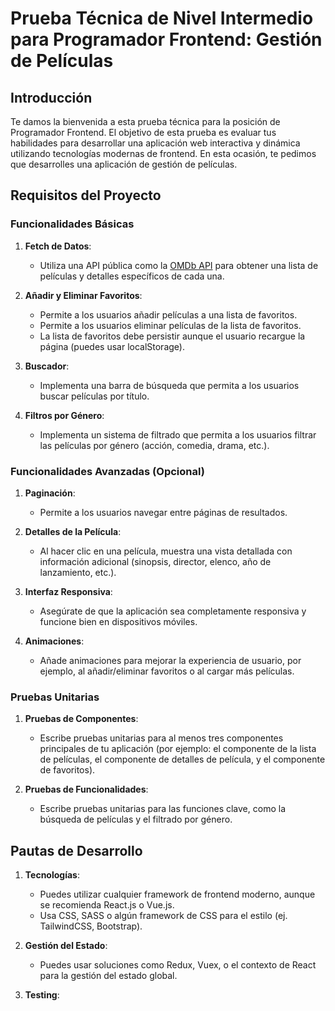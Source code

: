 # Prueba Técnica de Nivel Intermedio para Programador Frontend: Gestión de Películas

## Introducción

Te damos la bienvenida a esta prueba técnica para la posición de Programador Frontend. El objetivo de esta prueba es evaluar tus habilidades para desarrollar una aplicación web interactiva y dinámica utilizando tecnologías modernas de frontend. En esta ocasión, te pedimos que desarrolles una aplicación de gestión de películas.

## Requisitos del Proyecto

### Funcionalidades Básicas

1. **Fetch de Datos**:
   - Utiliza una API pública como la [OMDb API](http://www.omdbapi.com/) para obtener una lista de películas y detalles específicos de cada una.

2. **Añadir y Eliminar Favoritos**:
   - Permite a los usuarios añadir películas a una lista de favoritos.
   - Permite a los usuarios eliminar películas de la lista de favoritos.
   - La lista de favoritos debe persistir aunque el usuario recargue la página (puedes usar localStorage).

3. **Buscador**:
   - Implementa una barra de búsqueda que permita a los usuarios buscar películas por título.

4. **Filtros por Género**:
   - Implementa un sistema de filtrado que permita a los usuarios filtrar las películas por género (acción, comedia, drama, etc.).

### Funcionalidades Avanzadas (Opcional)

1. **Paginación**:
   - Permite a los usuarios navegar entre páginas de resultados.

2. **Detalles de la Película**:
   - Al hacer clic en una película, muestra una vista detallada con información adicional (sinopsis, director, elenco, año de lanzamiento, etc.).

3. **Interfaz Responsiva**:
   - Asegúrate de que la aplicación sea completamente responsiva y funcione bien en dispositivos móviles.

4. **Animaciones**:
   - Añade animaciones para mejorar la experiencia de usuario, por ejemplo, al añadir/eliminar favoritos o al cargar más películas.

### Pruebas Unitarias

1. **Pruebas de Componentes**:
   - Escribe pruebas unitarias para al menos tres componentes principales de tu aplicación (por ejemplo: el componente de la lista de películas, el componente de detalles de película, y el componente de favoritos).

2. **Pruebas de Funcionalidades**:
   - Escribe pruebas unitarias para las funciones clave, como la búsqueda de películas y el filtrado por género.

## Pautas de Desarrollo

1. **Tecnologías**:
   - Puedes utilizar cualquier framework de frontend moderno, aunque se recomienda React.js o Vue.js.
   - Usa CSS, SASS o algún framework de CSS para el estilo (ej. TailwindCSS, Bootstrap).

2. **Gestión del Estado**:
   - Puedes usar soluciones como Redux, Vuex, o el contexto de React para la gestión del estado global.

3. **Testing**:
  
